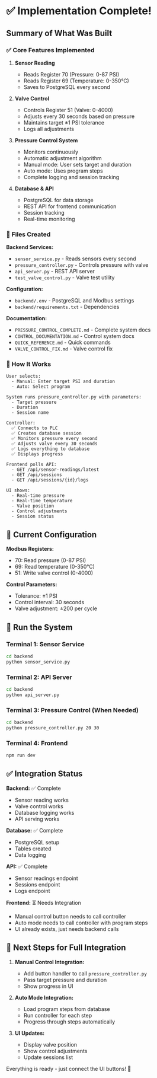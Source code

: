 # ✅ Implementation Complete!

## Summary of What Was Built

### ✅ Core Features Implemented

1. **Sensor Reading**
   - Reads Register 70 (Pressure: 0-87 PSI)
   - Reads Register 69 (Temperature: 0-350°C)
   - Saves to PostgreSQL every second

2. **Valve Control**
   - Controls Register 51 (Valve: 0-4000)
   - Adjusts every 30 seconds based on pressure
   - Maintains target ±1 PSI tolerance
   - Logs all adjustments

3. **Pressure Control System**
   - Monitors continuously
   - Automatic adjustment algorithm
   - Manual mode: User sets target and duration
   - Auto mode: Uses program steps
   - Complete logging and session tracking

4. **Database & API**
   - PostgreSQL for data storage
   - REST API for frontend communication
   - Session tracking
   - Real-time monitoring

### 📁 Files Created

**Backend Services:**
- `sensor_service.py` - Reads sensors every second
- `pressure_controller.py` - Controls pressure with valve
- `api_server.py` - REST API server
- `test_valve_control.py` - Valve test utility

**Configuration:**
- `backend/.env` - PostgreSQL and Modbus settings
- `backend/requirements.txt` - Dependencies

**Documentation:**
- `PRESSURE_CONTROL_COMPLETE.md` - Complete system docs
- `CONTROL_DOCUMENTATION.md` - Control system docs
- `QUICK_REFERENCE.md` - Quick commands
- `VALVE_CONTROL_FIX.md` - Valve control fix

### 🎯 How It Works

```
User selects:
  - Manual: Enter target PSI and duration
  - Auto: Select program

System runs pressure_controller.py with parameters:
  - Target pressure
  - Duration
  - Session name

Controller:
  ✅ Connects to PLC
  ✅ Creates database session
  ✅ Monitors pressure every second
  ✅ Adjusts valve every 30 seconds
  ✅ Logs everything to database
  ✅ Displays progress

Frontend polls API:
  - GET /api/sensor-readings/latest
  - GET /api/sessions
  - GET /api/sessions/{id}/logs

UI shows:
  - Real-time pressure
  - Real-time temperature
  - Valve position
  - Control adjustments
  - Session status
```

## 🔧 Current Configuration

**Modbus Registers:**
- 70: Read pressure (0-87 PSI)
- 69: Read temperature (0-350°C)
- 51: Write valve control (0-4000)

**Control Parameters:**
- Tolerance: ±1 PSI
- Control interval: 30 seconds
- Valve adjustment: ±200 per cycle

## 🚀 Run the System

### Terminal 1: Sensor Service
```bash
cd backend
python sensor_service.py
```

### Terminal 2: API Server
```bash
cd backend
python api_server.py
```

### Terminal 3: Pressure Control (When Needed)
```bash
cd backend
python pressure_controller.py 20 30
```

### Terminal 4: Frontend
```bash
npm run dev
```

## ✅ Integration Status

**Backend:** ✅ Complete
- Sensor reading works
- Valve control works
- Database logging works
- API serving works

**Database:** ✅ Complete
- PostgreSQL setup
- Tables created
- Data logging

**API:** ✅ Complete
- Sensor readings endpoint
- Sessions endpoint
- Logs endpoint

**Frontend:** ⏳ Needs Integration
- Manual control button needs to call controller
- Auto mode needs to call controller with program steps
- UI already exists, just needs backend calls

## 🎯 Next Steps for Full Integration

1. **Manual Control Integration:**
   - Add button handler to call `pressure_controller.py`
   - Pass target pressure and duration
   - Show progress in UI

2. **Auto Mode Integration:**
   - Load program steps from database
   - Run controller for each step
   - Progress through steps automatically

3. **UI Updates:**
   - Display valve position
   - Show control adjustments
   - Update sessions list

Everything is ready - just connect the UI buttons! 🚀

